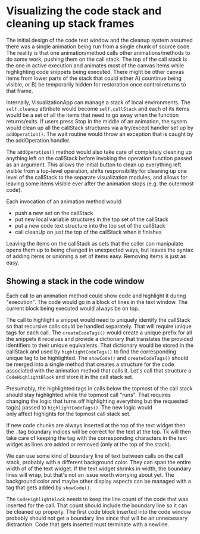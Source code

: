 # Visualizing the code stack and cleaning up stack frames

The initial design of the code text window and the cleanup system
assumed there was a single animation being run from a single chunk of
source code.  The reality is that one animation/method calls other
animations/methods to do some work, pushing them on the call stack.
The top of the call stack is the one in active execution and animates
most of the canvas items while highlighting code snippets being
executed.  There might be other canvas items from lower parts of the
stack that could either A) countinue being visible, or B) be
temporarily hidden for restoration once control returns to that frame.

Internally, VisualizationApp can manage a stack of local environments.
The `self.cleanup` attribute would become `self.callStack` and each of its
items would be a set of all the items that need to go away
when the function returns/exits.  If users press Stop in the middle of
an animation, the sysem would clean up all the callStack structures via
a try/except handler set up by `addOperation()`.  The wait routine would throw
an exception that is caught by the addOperation handler.

The `addOperation()` method would also take care of completely cleaning up
anything left on the callStack before invoking the operation function passed
as an argument.  This allows the initial button to clean up everything left
visible from a top-level operation, shifts responsibility for cleaning
up one level of the callStack to the separate visualization modules, and
allows for leaving some items visible ever after the animation stops (e.g.
the outermost code).

Each invocation of an animation method would:
* push a new set on the callStack
* put new local variable structures in the top set of the callStack
* put a new code text structure into the top set of the callStack
* call cleanUp on just the top of the callStack when it finishes

Leaving the items on the callStack as sets that the caller can manipulate
opens them up to being changed in unexpected ways, but leaves the
syntax of adding items or unioning a set of items easy.  Removing items
is just as easy.  

## Showing a stack in the code window

Each call to an animation method could show code and highlight it
during "execution".  The code would go in a block of lines in the text
window.  The current block being executed would always be on top.

The call
to highlight a snippet would need to uniquely identify the callStack
so that recursive calls could be handled separately.  That will require
unique tags for each call.  The `createCodeTags()` would create a
unique prefix for all the snippets it receives and provide a dictionary
that translates the provided identifiers to their unique equivalents.
That dictionary would be stored in the callStack and used by `highlightCodeTags()`
to find the corresponding unique tag to be highlighted.
The `showCode()` and `createCodeTags()` should be merged into a single method
that creates a structure for the code associated with the animation method
that calls it.  Let's call that structure a `CodeHighlightBlock` and store
it in the call stack set.

Presumably,
the highlighted tags in calls below the topmost of the call stack
should stay highlighted while the topmost call "runs".
That requires changing the logic that turns off highlighting everything but
the requested tag(s) passed to `highlightCodeTags()`.  The new logic would  
only affect highlghts for the topmost call stack set.

If new code chunks are always inserted at the top of the text widget
then the _<line>.<character>_ tag boundary indices will be correct for
the text at the top.  Tk will then take care of keeping the tag with the
corresponding characters in the text widget as lines are added or removed
(only at the top of the stack).

We can use some kind of boundary line of text between calls on the call stack,
probably with a different background color.  They can span the entire width of
of the text widget.  If the text widget shrinks in width, the boundary lines will
wrap, but that's not an issue worth worrying about yet.  The background color
and maybe other display aspects can be managed with a tag that gets added by
`showCode()`.

The `CodeHighlightBlock` needs to keep the line count
of the code that was inserted for the call.  That count should include the
boundary line so it can be cleaned up properly.  The first code block
inserted into the code window probably should not get a boundary line
since that will be an unnecessary distraction.  Code that gets inserted
must terminate with a newline.
